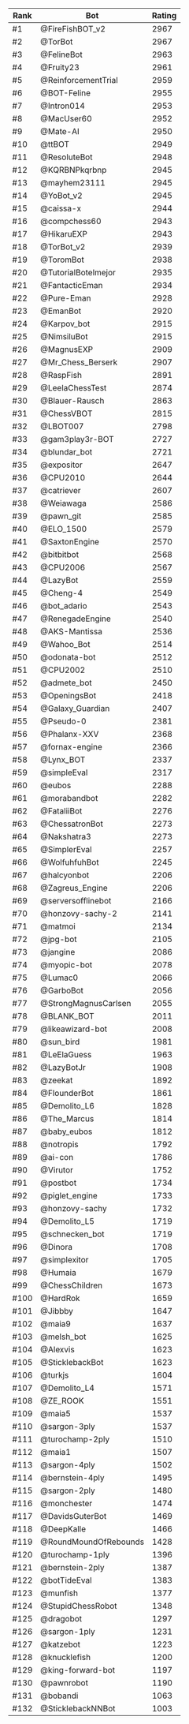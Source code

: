 Rank|Bot|Rating
---|---|---
#1|@FireFishBOT_v2|2967
#2|@TorBot|2967
#3|@FelineBot|2963
#4|@Fruity23|2961
#5|@ReinforcementTrial|2959
#6|@BOT-Feline|2955
#7|@Intron014|2953
#8|@MacUser60|2952
#9|@Mate-AI|2950
#10|@ttBOT|2949
#11|@ResoluteBot|2948
#12|@KQRBNPkqrbnp|2945
#13|@mayhem23111|2945
#14|@YoBot_v2|2945
#15|@caissa-x|2944
#16|@compchess60|2943
#17|@HikaruEXP|2943
#18|@TorBot_v2|2939
#19|@ToromBot|2938
#20|@TutorialBotelmejor|2935
#21|@FantacticEman|2934
#22|@Pure-Eman|2928
#23|@EmanBot|2920
#24|@Karpov_bot|2915
#25|@NimsiluBot|2915
#26|@MagnusEXP|2909
#27|@Mr_Chess_Berserk|2907
#28|@RaspFish|2891
#29|@LeelaChessTest|2874
#30|@Blauer-Rausch|2863
#31|@ChessVBOT|2815
#32|@LBOT007|2798
#33|@gam3play3r-BOT|2727
#34|@blundar_bot|2721
#35|@expositor|2647
#36|@CPU2010|2644
#37|@catriever|2607
#38|@Weiawaga|2586
#39|@pawn_git|2585
#40|@ELO_1500|2579
#41|@SaxtonEngine|2570
#42|@bitbitbot|2568
#43|@CPU2006|2567
#44|@LazyBot|2559
#45|@Cheng-4|2549
#46|@bot_adario|2543
#47|@RenegadeEngine|2540
#48|@AKS-Mantissa|2536
#49|@Wahoo_Bot|2514
#50|@odonata-bot|2512
#51|@CPU2002|2510
#52|@admete_bot|2450
#53|@OpeningsBot|2418
#54|@Galaxy_Guardian|2407
#55|@Pseudo-0|2381
#56|@Phalanx-XXV|2368
#57|@fornax-engine|2366
#58|@Lynx_BOT|2337
#59|@simpleEval|2317
#60|@eubos|2288
#61|@morabandbot|2282
#62|@FataliiBot|2276
#63|@ChessatronBot|2273
#64|@Nakshatra3|2273
#65|@SimplerEval|2257
#66|@WolfuhfuhBot|2245
#67|@halcyonbot|2206
#68|@Zagreus_Engine|2206
#69|@serversofflinebot|2166
#70|@honzovy-sachy-2|2141
#71|@matmoi|2134
#72|@jpg-bot|2105
#73|@jangine|2086
#74|@myopic-bot|2078
#75|@Lumac0|2066
#76|@GarboBot|2056
#77|@StrongMagnusCarlsen|2055
#78|@BLANK_BOT|2011
#79|@likeawizard-bot|2008
#80|@sun_bird|1981
#81|@LeElaGuess|1963
#82|@LazyBotJr|1908
#83|@zeekat|1892
#84|@FlounderBot|1861
#85|@Demolito_L6|1828
#86|@The_Marcus|1814
#87|@baby_eubos|1812
#88|@notropis|1792
#89|@ai-con|1786
#90|@Virutor|1752
#91|@postbot|1734
#92|@piglet_engine|1733
#93|@honzovy-sachy|1732
#94|@Demolito_L5|1719
#95|@schnecken_bot|1719
#96|@Dinora|1708
#97|@simplexitor|1705
#98|@Humaia|1679
#99|@ChessChildren|1673
#100|@HardRok|1659
#101|@Jibbby|1647
#102|@maia9|1637
#103|@melsh_bot|1625
#104|@Alexvis|1623
#105|@SticklebackBot|1623
#106|@turkjs|1604
#107|@Demolito_L4|1571
#108|@ZE_ROOK|1551
#109|@maia5|1537
#110|@sargon-3ply|1537
#111|@turochamp-2ply|1510
#112|@maia1|1507
#113|@sargon-4ply|1502
#114|@bernstein-4ply|1495
#115|@sargon-2ply|1480
#116|@monchester|1474
#117|@DavidsGuterBot|1469
#118|@DeepKalle|1466
#119|@RoundMoundOfRebounds|1428
#120|@turochamp-1ply|1396
#121|@bernstein-2ply|1387
#122|@botTideEval|1383
#123|@munfish|1377
#124|@StupidChessRobot|1348
#125|@dragobot|1297
#126|@sargon-1ply|1231
#127|@katzebot|1223
#128|@knucklefish|1200
#129|@king-forward-bot|1197
#130|@pawnrobot|1190
#131|@bobandi|1063
#132|@SticklebackNNBot|1003
